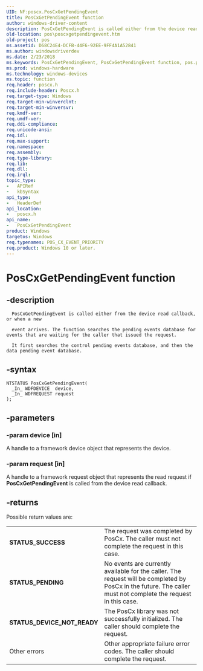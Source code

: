 ```yaml
---
UID: NF:poscx.PosCxGetPendingEvent
title: PosCxGetPendingEvent function
author: windows-driver-content
description: PosCxGetPendingEvent is called either from the device read callback, or when a new event arrives.
old-location: pos\poscxgetpendingevent.htm
old-project: pos
ms.assetid: D68C24E4-DCFB-44F6-92EE-9FF4A1A52841
ms.author: windowsdriverdev
ms.date: 2/23/2018
ms.keywords: PosCxGetPendingEvent, PosCxGetPendingEvent function, pos.poscxgetpendingevent, poscx/PosCxGetPendingEvent
ms.prod: windows-hardware
ms.technology: windows-devices
ms.topic: function
req.header: poscx.h
req.include-header: Poscx.h
req.target-type: Windows
req.target-min-winverclnt: 
req.target-min-winversvr: 
req.kmdf-ver: 
req.umdf-ver: 
req.ddi-compliance: 
req.unicode-ansi: 
req.idl: 
req.max-support: 
req.namespace: 
req.assembly: 
req.type-library: 
req.lib: 
req.dll: 
req.irql: 
topic_type:
-	APIRef
-	kbSyntax
api_type:
-	HeaderDef
api_location:
-	poscx.h
api_name:
-	PosCxGetPendingEvent
product: Windows
targetos: Windows
req.typenames: POS_CX_EVENT_PRIORITY
req.product: Windows 10 or later.
---
```


# PosCxGetPendingEvent function


## -description


      PosCxGetPendingEvent is called either from the device read callback, or when a new 

      event arrives. The function searches the pending events database for events that are waiting for the caller that issued the request.  

      It first searches the control pending events database, and then the data pending event database.


## -syntax


````
NTSTATUS PosCxGetPendingEvent(
  _In_ WDFDEVICE  device,
  _In_ WDFREQUEST request
);
````


## -parameters




### -param device [in]

A handle to a framework device object that represents the device.


### -param request [in]

A handle to a framework request object that represents the read request if <b>PosCxGetPendingEvent</b> is called from the device read callback.


## -returns



Possible return values are:

<table>
<tr>
<td><b>STATUS_SUCCESS</b></td>
<td>The request was completed by PosCx. The caller  must not complete the request in this case.</td>
</tr>
<tr>
<td><b>STATUS_PENDING</b></td>
<td>No events are currently available for the caller. The request will be completed by PosCx in the future. The caller must not complete the request in this case.</td>
</tr>
<tr>
<td><b>STATUS_DEVICE_NOT_READY</b></td>
<td>The PosCx library was not successfully initialized. The caller should complete the request.</td>
</tr>
<tr>
<td>Other errors</td>
<td>Other appropriate failure error codes.  The caller should complete the request.</td>
</tr>
</table>
 



